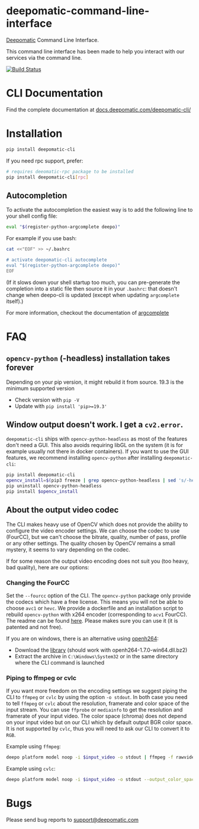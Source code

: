 # deepomatic-command-line-interface

[Deepomatic](https://www.deepomatic.com) Command Line Interface.

This command line interface has been made to help you interact with our services via the command line.

[![Build Status](https://travis-ci.com/Deepomatic/deepocli.svg?branch=master)](https://travis-ci.com/Deepomatic/deepocli)

# CLI Documentation

Find the complete documentation at [docs.deepomatic.com/deepomatic-cli/](https://docs.deepomatic.com/deepomatic-cli/)

# Installation

```bash
pip install deepomatic-cli
```

If you need rpc support, prefer:
```bash
# requires deeomatic-rpc package to be installed
pip install deepomatic-cli[rpc]
```

## Autocompletion

To activate the autocompletion the easiest way is to add the following line to your shell config file:

```bash
eval "$(register-python-argcomplete deepo)"
```

For example if you use bash:

```bash
cat <<"EOF" >> ~/.bashrc

# activate deepomatic-cli autocomplete
eval "$(register-python-argcomplete deepo)"
EOF
```

(If it slows down your shell startup too much, you can pre-generate the completion into a static file then source it in your `.bashrc`: that doesn't change when deepo-cli is updated (except when updating `argcomplete` itself).)

For more information, checkout the documentation of [argcomplete](https://github.com/kislyuk/argcomplete)

# FAQ

## `opencv-python` (-headless) installation takes forever

Depending on your pip version, it might rebuild it from source. 19.3 is the minimum supported version
- Check version with `pip -V`
- Update with `pip install 'pip>=19.3'`

## Window output doesn't work. I get a `cv2.error`.

`deepomatic-cli` ships with `opencv-python-headless` as most of the features don't need a GUI.
This also avoids requiring libGL on the system (it is for example usually not there in docker containers).
If you want to use the GUI features, we recommend installing `opencv-python` after installing `deepomatic-cli`:
```bash
pip install deepomatic-cli
opencv_install=$(pip3 freeze | grep opencv-python-headless | sed 's/-headless//g')
pip uninstall opencv-python-headless
pip install $opencv_install
```

## About the output video codec

The CLI makes heavy use of OpenCV which does not provide the ability to configure the video encoder settings.
We can choose the codec to use (FourCC), but we can't choose the bitrate, quality, number of pass, profile or any other settings.
The quality chosen by OpenCV remains a small mystery, it seems to vary depending on the codec.

If for some reason the output video encoding does not suit you (too heavy, bad quality), here are our options:

### Changing the FourCC

Set the `--fourcc` option of the CLI. The `opencv-python` package only provide the codecs which have a free license.
This means you will not be able to choose `avc1` or `hevc`. We provide a dockerfile and an installation script to rebuild `opencv-python` with x264 encoder (corresponding to `acv1` FourCC).
The readme can be found [here](docker/README.md). Please makes sure you can use it (it is patented and not free).

If you are on windows, there is an alternative using [openh264](https://github.com/cisco/openh264):
- Download the [library](https://github.com/cisco/openh264/releases) (should work with openh264-1.7.0-win64.dll.bz2)
- Extract the archive in `C:\Windows\System32` or in the same directory where the CLI command is launched

### Piping to ffmpeg or cvlc

If you want more freedom on the encoding settings we suggest piping the CLI to `ffmpeg` or `cvlc` by using the option `-o stdout`.
In both case you need to tell `ffmpeg` or `cvlc` about the resolution, framerate and color space of the input stream.
You can use `ffprobe` or `mediainfo` to get the resolution and framerate of your input video.
The color space (chroma) does not depend on your input video but on our CLI which by default output BGR color space.
It is not supported by `cvlc`, thus you will need to ask our CLI to convert it to `RGB`.

Example using `ffmpeg`:
```bash
deepo platform model noop -i $input_video -o stdout | ffmpeg -f rawvideo -pixel_format bgr24 -video_size 1280x720 -framerate 15 -i - -c:v h264 $output_video
```

Example using `cvlc`:
```bash
deepo platform model noop -i $input_video -o stdout --output_color_space RGB | cvlc --demux=rawvideo --rawvid-fps=15 --rawvid-width=1280 --rawvid-height=720 --rawvid-chroma=RV24 - --sout "#transcode{vcodec=h264}:std{access=file,dst=$output_video}"
```


# Bugs

Please send bug reports to support@deepomatic.com
